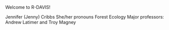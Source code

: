 Welcome to R-DAVIS! 

Jennifer (Jenny) Cribbs
She/her pronouns
Forest Ecology 
Major professors: Andrew Latimer and Troy Magney
